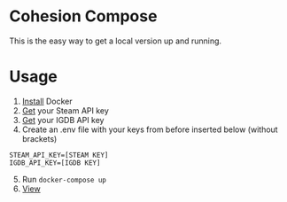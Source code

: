 # Cohesion Compose

This is the easy way to get a local version up and running.

# Usage

1. [Install](https://www.docker.com/get-started/) Docker
2. [Get](https://steamcommunity.com/dev/apikey) your Steam API key
3. [Get](https://api.igdb.com/) your IGDB API key
4. Create an .env file with your keys from before inserted below (without brackets)
```env
STEAM_API_KEY=[STEAM KEY]
IGDB_API_KEY=[IGDB KEY]
```
5. Run `docker-compose up`
6. [View](http://localhost:3000)
